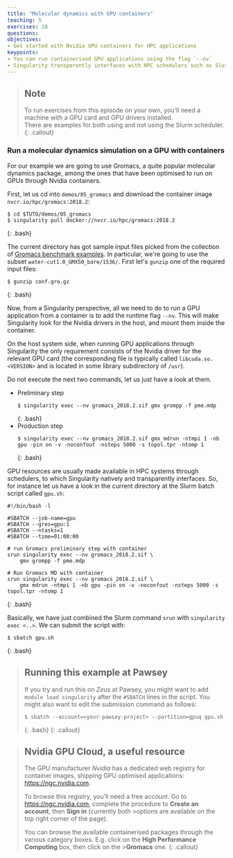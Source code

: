 ```yaml
---
title: "Molecular dynamics with GPU containers"
teaching: 5
exercises: 10
questions:
objectives:
- Get started with Nvidia GPU containers for HPC applications
keypoints:
- You can run containerised GPU applications using the flag `--nv`
- Singularity transparently interfaces with HPC schedulers such as Slurm
---
```



> ## Note
>
> To run exercises from this episode on your own, you'll need a machine with a GPU card and GPU drivers installed.  
> There are examples for both using and not using the Slurm scheduler.
{: .callout}


### Run a molecular dynamics simulation on a GPU with containers

For our example we are going to use Gromacs, a quite popular molecular dynamics package, among the ones that have been optimised to run on GPUs through Nvidia containers.

First, let us cd into `demos/05_gromacs` and download the container image `nvcr.io/hpc/gromacs:2018.2`:

```
$ cd $TUTO/demos/05_gromacs
$ singularity pull docker://nvcr.io/hpc/gromacs:2018.2
```
{: .bash}

The current directory has got sample input files picked from the collection of [Gromacs benchmark examples](ftp://ftp.gromacs.org/pub/benchmarks/water_GMX50_bare.tar.gz). In particular, we're going to use the subset `water-cut1.0_GMX50_bare/1536/`. First let's `gunzip` one of the required input files:

```
$ gunzip conf.gro.gz
```
{: .bash}

Now, from a Singularity perspective, all we need to do to run a GPU application from a container is to add the runtime flag `--nv`. This will make Singularity look for the Nvidia drivers in the host, and mount them inside the container.

On the host system side, when running GPU applications through Singularity the only requirement consists of the Nvidia driver for the relevant GPU card (the corresponding file is typically called `libcuda.so.<VERSION>` and is located in some library subdirectory of `/usr`).

Do not execute the next two commands, let us just have a look at them.

* Preliminary step
  ```
  $ singularity exec --nv gromacs_2018.2.sif gmx grompp -f pme.mdp
  ```
  {: .bash}
* Production step
  ```
  $ singularity exec --nv gromacs_2018.2.sif gmx mdrun -ntmpi 1 -nb gpu -pin on -v -noconfout -nsteps 5000 -s topol.tpr -ntomp 1
  ```
  {: .bash}

GPU resources are usually made available in HPC systems through schedulers, to which Singularity natively and transparently interfaces. So, for instance let us have a look in the current directory at the Slurm batch script called `gpu.sh`:

```
#!/bin/bash -l

#SBATCH --job-name=gpu
#SBATCH --gres=gpu:1
#SBATCH --ntasks=1
#SBATCH --time=01:00:00

# run Gromacs preliminary step with container
srun singularity exec --nv gromacs_2018.2.sif \
    gmx grompp -f pme.mdp

# Run Gromacs MD with container
srun singularity exec --nv gromacs_2018.2.sif \
    gmx mdrun -ntmpi 1 -nb gpu -pin on -v -noconfout -nsteps 5000 -s topol.tpr -ntomp 1
```
{: .bash}

Basically, we have just combined the Slurm command `srun` with `singularity exec <..>`. We can submit the script with:

```
$ sbatch gpu.sh
```
{: .bash}


> ## Running this example at Pawsey
>
> If you try and run this on *Zeus* at Pawsey,
> you might want to add `module load singularity` after the `#SBATCH` lines in the script.
> You might also want to edit the submission command as follows:
> ```
> $ sbatch --account=<your-pawsey-project> --partition=gpuq gpu.sh
> ```
> {: .bash}
{: .callout}


> ## Nvidia GPU Cloud, a useful resource
>
>The GPU manufacturer *Nvidia* has a dedicated web registry for container images, shipping GPU optimised applications: <https://ngc.nvidia.com>.
>
>To browse this registry, you'll need a free account. Go to <https://ngc.nvidia.com>, complete the procedure to **Create an account**, then **Sign in** (currently both >options are available on the top right corner of the page).
>
>You can browse the available containerised packages through the various category boxes. E.g. click on the **High Performance Computing** box, then click on the >**Gromacs** one.
{: .callout}
